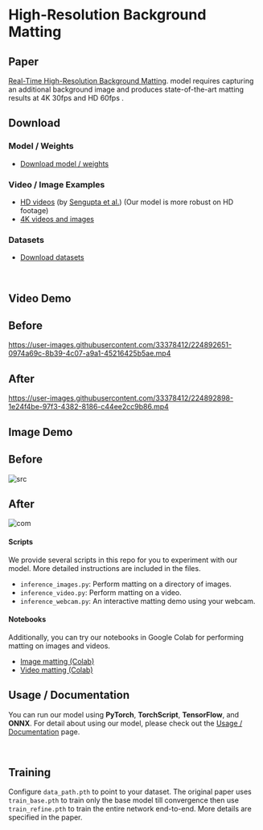 # High-Resolution Background Matting

## Paper

[Real-Time High-Resolution Background Matting](https://arxiv.org/abs/2012.07810).  model requires capturing an additional background image and produces state-of-the-art matting results at 4K 30fps and HD 60fps .

## Download

### Model / Weights

* [Download model / weights](https://drive.google.com/drive/folders/1cbetlrKREitIgjnIikG1HdM4x72FtgBh?usp=sharing)

### Video / Image Examples

* [HD videos](https://drive.google.com/drive/folders/1j3BMrRFhFpfzJAe6P2WDtfanoeSCLPiq) (by [Sengupta et al.](https://github.com/senguptaumd/Background-Matting)) (Our model is more robust on HD footage)
* [4K videos and images](https://drive.google.com/drive/folders/16H6Vz3294J-DEzauw06j4IUARRqYGgRD?usp=sharing)


### Datasets

* [Download datasets](https://grail.cs.washington.edu/projects/background-matting-v2/#/datasets)

&nbsp;

## Video Demo

<div class="center">

 ## Before
 
<https://user-images.githubusercontent.com/33378412/224892651-0974a69c-8b39-4c07-a9a1-45216425b5ae.mp4>


## After
<https://user-images.githubusercontent.com/33378412/224892898-1e24f4be-97f3-4382-8186-c44ee2cc9b86.mp4>


</div>
 
## Image Demo 
 
<div class="center">
 
## Before
  
![src](https://user-images.githubusercontent.com/33378412/224894193-45592c1c-6148-4e43-a94d-d37f5f3dfac3.png)

## After
  
![com](https://user-images.githubusercontent.com/33378412/224894152-e2d761b1-06df-4783-a6ee-b0af0f8157ce.png)


</div>

#### Scripts

We provide several scripts in this repo for you to experiment with our model. More detailed instructions are included in the files.
* `inference_images.py`: Perform matting on a directory of images.
* `inference_video.py`: Perform matting on a video.
* `inference_webcam.py`: An interactive matting demo using your webcam.

#### Notebooks
Additionally, you can try our notebooks in Google Colab for performing matting on images and videos.

* [Image matting (Colab)](https://colab.research.google.com/drive/1cTxFq1YuoJ5QPqaTcnskwlHDolnjBkB9?usp=sharing)
* [Video matting (Colab)](https://colab.research.google.com/drive/1Y9zWfULc8-DDTSsCH-pX6Utw8skiJG5s?usp=sharing)


## Usage / Documentation

You can run our model using **PyTorch**, **TorchScript**, **TensorFlow**, and **ONNX**. For detail about using our model, please check out the [Usage / Documentation](doc/model_usage.md) page.

&nbsp;

## Training

Configure `data_path.pth` to point to your dataset. The original paper uses `train_base.pth` to train only the base model till convergence then use `train_refine.pth` to train the entire network end-to-end. More details are specified in the paper.

&nbsp;


